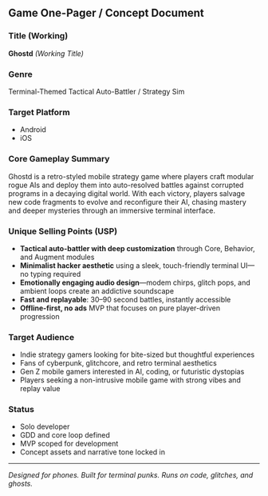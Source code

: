 ## Game One-Pager / Concept Document

### Title (Working)
**Ghostd** *(Working Title)*

### Genre
Terminal-Themed Tactical Auto-Battler / Strategy Sim

### Target Platform
- Android
- iOS

### Core Gameplay Summary
Ghostd is a retro-styled mobile strategy game where players craft modular rogue AIs and deploy them into auto-resolved battles against corrupted programs in a decaying digital world. With each victory, players salvage new code fragments to evolve and reconfigure their AI, chasing mastery and deeper mysteries through an immersive terminal interface.

### Unique Selling Points (USP)
- **Tactical auto-battler with deep customization** through Core, Behavior, and Augment modules
- **Minimalist hacker aesthetic** using a sleek, touch-friendly terminal UI—no typing required
- **Emotionally engaging audio design**—modem chirps, glitch pops, and ambient loops create an addictive soundscape
- **Fast and replayable**: 30–90 second battles, instantly accessible
- **Offline-first, no ads** MVP that focuses on pure player-driven progression

### Target Audience
- Indie strategy gamers looking for bite-sized but thoughtful experiences
- Fans of cyberpunk, glitchcore, and retro terminal aesthetics
- Gen Z mobile gamers interested in AI, coding, or futuristic dystopias
- Players seeking a non-intrusive mobile game with strong vibes and replay value

### Status
- Solo developer
- GDD and core loop defined
- MVP scoped for development
- Concept assets and narrative tone locked in

---

*Designed for phones. Built for terminal punks. Runs on code, glitches, and ghosts.*

